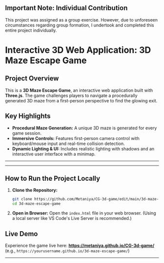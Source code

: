 ## **Important Note: Individual Contribution**

This project was assigned as a group exercise. However, due to unforeseen circumstances regarding group formation, I undertook and completed this entire project individually.


# Interactive 3D Web Application: 3D Maze Escape Game

## Project Overview

This is a **3D Maze Escape Game**, an interactive web application built with **Three.js**. The game challenges players to navigate a procedurally generated 3D maze from a first-person perspective to find the glowing exit.

## Key Highlights

  * **Procedural Maze Generation:** A unique 3D maze is generated for every game session.
  * **Immersive Controls:** Features first-person camera control with keyboard/mouse input and real-time collision detection.
  * **Dynamic Lighting & UI:** Includes realistic lighting with shadows and an interactive user interface with a minimap.

-----


-----

## How to Run the Project Locally

1.  **Clone the Repository:**
    ```bash
    git clone https://github.com/Metaniya/CG-3d-game/edit/main/3d-maze-game/README.md
    cd 3d-maze-escape-game
    ```
2.  **Open in Browser:**
    Open the `index.html` file in your web browser. (Using a local server like VS Code's Live Server is recommended.)

## Live Demo

Experience the game live here:
**https://metaniya.github.io/CG-3d-game/** (e.g., `https://yourusername.github.io/3d-maze-escape-game/`)

-----

